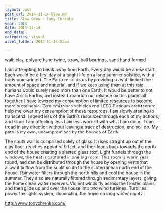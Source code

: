 ```yaml
---
layout: post
post_url: 2014-11-14-Slow.md
title: Slow Grow - Tony Chrenka
year: 2014
date: 2014-11-14
end_date: 
categories: visual
asset_folder: 2014-11-14-Slow

---
```

wall: clay, polyurethane twine, straw, ball bearings, sand
hand formed

I am attempting to break away from Earth. Every day would be a new start. Each would be a first day of a bright life on a long summer solstice, with a body unrestricted. The Earth restricts us by providing us with limited the amount of space and material, and if we keep using them at this rate humans would surely need more than one Earth. It would be better to not have 4 or 5 Earths, and instead abandon our reliance on this planet all together. I have lowered my consumption of limited resources to become more sustainable. Zero emissions vehicles and LEED Platinum architecture help me lower my consumption of these resources. I am slowly starting to transcend. I spend less of the Earth’s resources through each of my actions, and since I am affecting less I am less worried with what I am doing. I can tread in any direction without leaving a trace of destruction, and so I do. My path is my own, uncompromised by the bounds of Earth.

The south wall is comprised solely of glass. It rises straight up out of the clay floor, reaches a point of 9 feet, and then leans back towards the north end of the house creating a slanted glass roof. Light funnels through the windows, the heat is captured in one big room. This room is warm year round, and can be distributed through the house by opening vents that allow it to flow from the sunlit south to the subterranean north end of the house. Rainwater filters through the north hills and cool the house in the summer. They also are naturally filtered through sedimentary layers, giving the home clean water reserves. Violent winds fly across the frosted plains, and then glide up and over the house into two wind turbines. Turbines power the lights system, illuminating the home on long winter nights.

http://www.tonychrenka.com/

